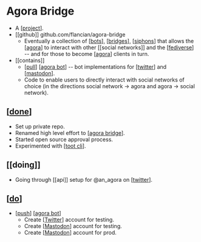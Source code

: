 # Agora Bridge

- A [[project]].
- [[github]] github.com/flancian/agora-bridge
  - Eventually a collection of [[bots]], [[bridges]], [[siphons]] that allows the [[agora]] to interact with other [[social networks]] and the [[fediverse]] -- and for those to become [[agora]] clients in turn.
- [[contains]]
  - [[pull]] [[agora bot]] -- bot implementations for [[twitter]] and [[mastodon]].
  - Code to enable users to directly interact with social networks of choice (in the directions social network -> agora and agora -> social network).

## [[done]]

- Set up private repo.
- Renamed high level effort to [[agora bridge]].
- Started open source approval process.
- Experimented with [[toot cli]].

## [[doing]]

- Going through [[api]] setup for @an_agora on [[twitter]].

## [[do]]

- [[push]] [[agora bot]]
  - Create [[Twitter]] account for testing.
  - Create [[Mastodon]] account for testing.
  - Create [[Mastodon]] account for prod.




[//begin]: # "Autogenerated link references for markdown compatibility"
[project]: project "Project"
[bots]: bots "Bots"
[bridges]: bridges "Bridges"
[siphons]: siphons "Siphons"
[agora]: agora "Agora"
[fediverse]: fediverse "Fediverse"
[pull]: pull "Pull"
[agora bot]: agora-bot "Agora Bot"
[Twitter]: twitter "Twitter"
[Mastodon]: mastodon "Mastodon"
[done]: done "DONE"
[agora bridge]: agora-bridge "Agora Bridge"
[toot cli]: toot-cli "Toot Cli"
[do]: do "Do"
[push]: push "Push"
[//end]: # "Autogenerated link references"